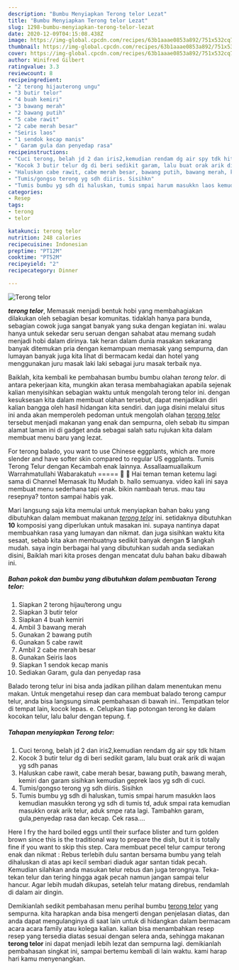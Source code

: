 ```yaml
---
description: "Bumbu Menyiapkan Terong telor Lezat"
title: "Bumbu Menyiapkan Terong telor Lezat"
slug: 1298-bumbu-menyiapkan-terong-telor-lezat
date: 2020-12-09T04:15:08.438Z
image: https://img-global.cpcdn.com/recipes/63b1aaae0853a892/751x532cq70/terong-telor-foto-resep-utama.jpg
thumbnail: https://img-global.cpcdn.com/recipes/63b1aaae0853a892/751x532cq70/terong-telor-foto-resep-utama.jpg
cover: https://img-global.cpcdn.com/recipes/63b1aaae0853a892/751x532cq70/terong-telor-foto-resep-utama.jpg
author: Winifred Gilbert
ratingvalue: 3.3
reviewcount: 8
recipeingredient:
- "2 terong hijauterong ungu"
- "3 butir telor"
- "4 buah kemiri"
- "3 bawang merah"
- "2 bawang putih"
- "5 cabe rawit"
- "2 cabe merah besar"
- "Seiris laos"
- "1 sendok kecap manis"
- " Garam gula dan penyedap rasa"
recipeinstructions:
- "Cuci terong, belah jd 2 dan iris2,kemudian rendam dg air spy tdk hitam"
- "Kocok 3 butir telur dg di beri sedikit garam, lalu buat orak arik di wajan yg sdh panas"
- "Haluskan cabe rawit, cabe merah besar, bawang putih, bawang merah, kemiri dan garam sisihkan kemudian geprek laos yg sdh di cuci."
- "Tumis/gongso terong yg sdh diiris. Sisihkn"
- "Tumis bumbu yg sdh di haluskan, tumis smpai harum masukkn laos kemudian masukkn terong yg sdh di tumis td, aduk smpai rata kemudian masukkn orak arik telur, aduk smpe rata lagi. Tambahkn garam, gula,penyedap rasa dan kecap. Cek rasa...."
categories:
- Resep
tags:
- terong
- telor

katakunci: terong telor 
nutrition: 248 calories
recipecuisine: Indonesian
preptime: "PT12M"
cooktime: "PT52M"
recipeyield: "2"
recipecategory: Dinner

---
```



![Terong telor](https://img-global.cpcdn.com/recipes/63b1aaae0853a892/751x532cq70/terong-telor-foto-resep-utama.jpg)

<b><i>terong telor</i></b>, Memasak menjadi bentuk hobi yang membahagiakan dilakukan oleh sebagian besar komunitas. tidaklah hanya para bunda, sebagian cowok juga sangat banyak yang suka dengan kegiatan ini. walau hanya untuk sekedar seru seruan dengan sahabat atau memang sudah menjadi hobi dalam dirinya. tak heran dalam dunia masakan sekarang banyak ditemukan pria dengan kemampuan memasak yang sempurna, dan lumayan banyak juga kita lihat di bermacam kedai dan hotel yang menggunakan juru masak laki laki sebagai juru masak terbaik nya.

Baiklah, kita kembali ke pembahasan bumbu bumbu olahan <i>terong telor</i>. di antara pekerjaan kita, mungkin akan terasa membahagiakan apabila sejenak kalian menyisihkan sebagian waktu untuk mengolah terong telor ini. dengan kesuksesan kita dalam membuat olahan tersebut, dapat menjadikan diri kalian bangga oleh hasil hidangan kita sendiri. dan juga disini melalui situs ini anda akan memperoleh pedoman untuk mengolah olahan <u>terong telor</u> tersebut menjadi makanan yang enak dan sempurna, oleh sebab itu simpan alamat laman ini di gadget anda sebagai salah satu rujukan kita dalam membuat menu baru yang lezat.

For terong balado, you want to use Chinese eggplants, which are more slender and have softer skin compared to regular US eggplants. Tumis Terong Telur dengan Kecambah enak lainnya. Assallaamuallaikum Warrahmatullahi Wabarakatuh ===== 🌹 🌼 Hai teman teman ketemu lagi sama di Channel Memasak Itu Mudah b. hallo semuanya. video kali ini saya membuat menu sederhana tapi enak. bikin nambaah terus. mau tau resepnya? tonton sampai habis yak.


Mari langsung saja kita memulai untuk menyiapkan bahan baku yang dibutuhkan dalam membuat makanan <u><i>terong telor</i></u> ini. setidaknya dibutuhkan <b>10</b> komposisi yang diperlukan untuk masakan ini. supaya nantinya dapat membuahkan rasa yang lumayan dan nikmat. dan juga sisihkan waktu kita sesaat, sebab kita akan membuatnya sedikit banyak dengan <b>5</b> langkah mudah. saya ingin berbagai hal yang dibutuhkan sudah anda sediakan disini, Baiklah mari kita proses dengan mencatat dulu bahan baku dibawah ini.

<!--inarticleads1-->

##### Bahan pokok dan bumbu yang dibutuhkan dalam pembuatan Terong telor:

1. Siapkan 2 terong hijau/terong ungu
1. Siapkan 3 butir telor
1. Siapkan 4 buah kemiri
1. Ambil 3 bawang merah
1. Gunakan 2 bawang putih
1. Gunakan 5 cabe rawit
1. Ambil 2 cabe merah besar
1. Gunakan Seiris laos
1. Siapkan 1 sendok kecap manis
1. Sediakan  Garam, gula dan penyedap rasa


Balado terong telur ini bisa anda jadikan pilihan dalam menentukan menu makan. Untuk mengetahui resep dan cara membuat balado terong campur telur, anda bisa langsung simak pembahasan di bawah ini.. Tempatkan telor di tempat lain, kocok lepas. e. Celupkan tiap potongan terong ke dalam kocokan telur, lalu balur dengan tepung. f. 

<!--inarticleads2-->

##### Tahapan menyiapkan Terong telor:

1. Cuci terong, belah jd 2 dan iris2,kemudian rendam dg air spy tdk hitam
1. Kocok 3 butir telur dg di beri sedikit garam, lalu buat orak arik di wajan yg sdh panas
1. Haluskan cabe rawit, cabe merah besar, bawang putih, bawang merah, kemiri dan garam sisihkan kemudian geprek laos yg sdh di cuci.
1. Tumis/gongso terong yg sdh diiris. Sisihkn
1. Tumis bumbu yg sdh di haluskan, tumis smpai harum masukkn laos kemudian masukkn terong yg sdh di tumis td, aduk smpai rata kemudian masukkn orak arik telur, aduk smpe rata lagi. Tambahkn garam, gula,penyedap rasa dan kecap. Cek rasa....


Here I fry the hard boiled eggs until their surface blister and turn golden brown since this is the traditional way to prepare the dish, but it is totally fine if you want to skip this step. Cara membuat pecel telur campur terong enak dan nikmat : Rebus terlebih dulu santan bersama bumbu yang telah dihaluskan di atas api kecil sembari diaduk agar santan tidak pecah. Kemudian silahkan anda masukan telur rebus dan juga terongnya. Teka-tekan telur dan tering hingga agak pecah namun jangan sampai telur hancur. Agar lebih mudah dikupas, setelah telur matang direbus, rendamlah di dalam air dingin. 

Demikianlah sedikit pembahasan menu perihal bumbu <u>terong telor</u> yang sempurna. kita harapkan anda bisa mengerti dengan penjelasan diatas, dan anda dapat mengulanginya di saat lain untuk di hidangkan dalam bermacam acara acara family atau kolega kalian. kalian bisa menambahkan resep resep yang tersedia diatas sesuai dengan selera anda, sehingga makanan <b>terong telor</b> ini dapat menjadi lebih lezat dan sempurna lagi. demikianlah pembahasan singkat ini, sampai bertemu kembali di lain waktu. kami harap hari kamu menyenangkan.
